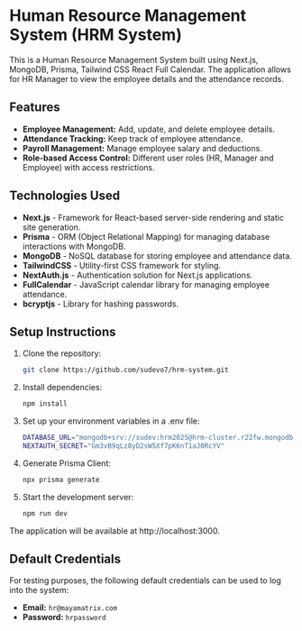 # Human Resource Management System (HRM System)

This is a Human Resource Management System built using Next.js, MongoDB, Prisma, Tailwind CSS React Full Calendar. The application allows for HR Manager to view the employee details and the attendance records.

## Features

- **Employee Management:** Add, update, and delete employee details.
- **Attendance Tracking:** Keep track of employee attendance.
- **Payroll Management:** Manage employee salary and deductions.
- **Role-based Access Control:** Different user roles (HR, Manager and Employee) with access restrictions.

## Technologies Used

- **Next.js** - Framework for React-based server-side rendering and static site generation.
- **Prisma** - ORM (Object Relational Mapping) for managing database interactions with MongoDB.
- **MongoDB** - NoSQL database for storing employee and attendance data.
- **TailwindCSS** - Utility-first CSS framework for styling.
- **NextAuth.js** - Authentication solution for Next.js applications.
- **FullCalendar** - JavaScript calendar library for managing employee attendance.
- **bcryptjs** - Library for hashing passwords.

## Setup Instructions

1. Clone the repository:
   ```bash
   git clone https://github.com/sudevo7/hrm-system.git

2. Install dependencies:
   ```bash
   npm install

3. Set up your environment variables in a .env file:
   ```bash
   DATABASE_URL="mongodb+srv://sudev:hrm2025@hrm-cluster.r22fw.mongodb.net/hrm-database?retryWrites=true&w=majority&appName=hrm-cluster"
   NEXTAUTH_SECRET="Gm3vB9qLz8yD2sW5Xf7pK6nT1aJ0RcYV"

4. Generate Prisma Client:
   ```bash
   npx prisma generate

5. Start the development server:
   ```bash
   npm run dev

The application will be available at http://localhost:3000.

## Default Credentials

For testing purposes, the following default credentials can be used to log into the system:

- **Email:** `hr@mayamatrix.com`
- **Password:** `hrpassword`


